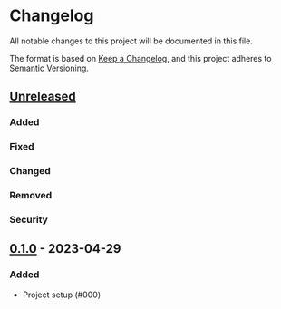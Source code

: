 # Changelog

All notable changes to this project will be documented in this file.

The format is based on [Keep a Changelog](https://keepachangelog.com/en/1.0.0/),
and this project adheres to [Semantic Versioning](https://semver.org/spec/v2.0.0.html).

## [Unreleased]

### Added

### Fixed

### Changed

### Removed

### Security

## [0.1.0] - 2023-04-29

### Added

- Project setup (#000)

[Unreleased]: https://github.com/
[0.1.0]: https://github.com/
